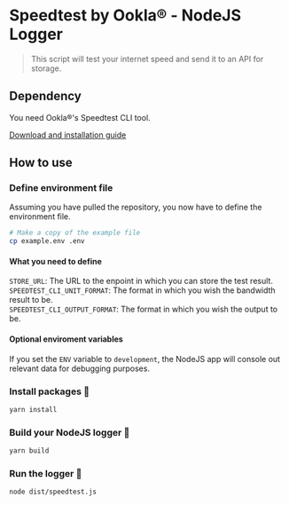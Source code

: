# Speedtest by Ookla® - NodeJS Logger
> This script will test your internet speed and send it to an API for storage.

## Dependency
You need Ookla®'s Speedtest CLI tool.

[Download and installation guide](https://www.speedtest.net/apps/cli)

## How to use
### Define environment file
Assuming you have pulled the repository, you now have to define the environment file.
```bash
# Make a copy of the example file
cp example.env .env
```

#### What you need to define
`STORE_URL`: The URL to the enpoint in which you can store the test result.<br>
`SPEEDTEST_CLI_UNIT_FORMAT`: The format in which you wish the bandwidth result to be.<br>
`SPEEDTEST_CLI_OUTPUT_FORMAT`: The format in which you wish the output to be.

#### Optional enviroment variables
If you set the `ENV` variable to `development`, the NodeJS app will console out relevant data for debugging purposes.

### Install packages 🧶
```bash
yarn install
```
### Build your NodeJS logger 🧶
```bash
yarn build
```
### Run the logger 🚀
```bash
node dist/speedtest.js
```
